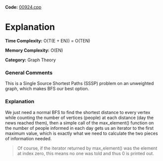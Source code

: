 **Code:** [00924.cpp](./00924.cpp)

# Explanation

**Time Complexity:** O(T(E + EN)) = O(TEN)

**Memory Complexity:** O(EN)

**Category:** Graph Theory

### General Comments

This is a Single Source Shortest Paths (SSSP) problem on an unweighted graph, which makes BFS our best option.

### Explanation

We just need a normal BFS to find the shortest distance to every vertex while counting the number of vertices (people) at each distance (day the news reached them), then a simple call of the max\_element() function on the number of people informed in each day gets us an iterator to the first maximum value, which is exactly what we need to calculate the two pieces of information needed.

> Of course, if the iterator returned by max\_element() was the element at index zero, this means no one was told and thus 0 is printed out.
